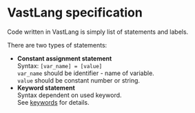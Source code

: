 # VastLang specification

Code written in VastLang is simply list of statements and labels.

There are two types of statements:

 - **Constant assignment statement**  
   Syntax: `[var_name] = [value]`  
   `var_name` should be identifier - name of variable.  
   `value` should be constant number or string.
 - **Keyword statement**  
   Syntax dependent on used keyword.  
   See [keywords](keywords/) for details.